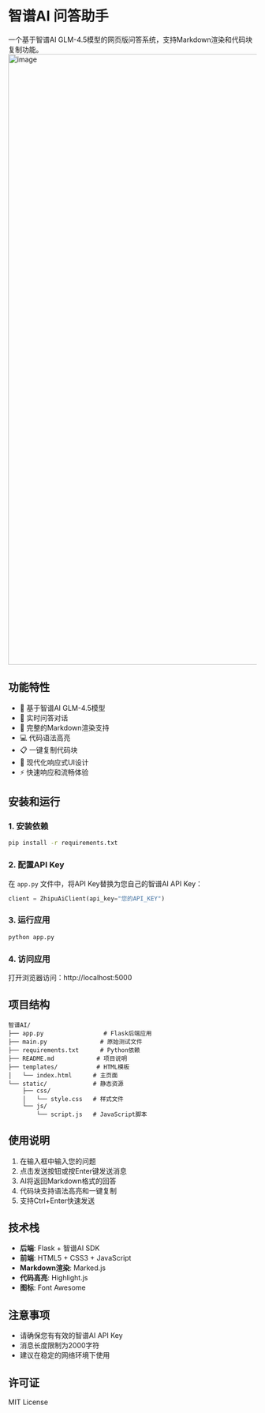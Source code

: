 # 智谱AI 问答助手

一个基于智谱AI GLM-4.5模型的网页版问答系统，支持Markdown渲染和代码块复制功能。
<img width="1581" height="1237" alt="image" src="https://github.com/user-attachments/assets/99d2a5ab-52a0-4e97-bddf-26accdc1078b" />


## 功能特性

- 🤖 基于智谱AI GLM-4.5模型
- 💬 实时问答对话
- 📝 完整的Markdown渲染支持
- 💻 代码语法高亮
- 📋 一键复制代码块
- 🎨 现代化响应式UI设计
- ⚡ 快速响应和流畅体验

## 安装和运行

### 1. 安装依赖

```bash
pip install -r requirements.txt
```

### 2. 配置API Key

在 `app.py` 文件中，将API Key替换为您自己的智谱AI API Key：

```python
client = ZhipuAiClient(api_key="您的API_KEY")
```

### 3. 运行应用

```bash
python app.py
```

### 4. 访问应用

打开浏览器访问：http://localhost:5000

## 项目结构

```
智谱AI/
├── app.py                 # Flask后端应用
├── main.py               # 原始测试文件
├── requirements.txt      # Python依赖
├── README.md            # 项目说明
├── templates/           # HTML模板
│   └── index.html      # 主页面
└── static/             # 静态资源
    ├── css/
    │   └── style.css   # 样式文件
    └── js/
        └── script.js   # JavaScript脚本
```

## 使用说明

1. 在输入框中输入您的问题
2. 点击发送按钮或按Enter键发送消息
3. AI将返回Markdown格式的回答
4. 代码块支持语法高亮和一键复制
5. 支持Ctrl+Enter快速发送

## 技术栈

- **后端**: Flask + 智谱AI SDK
- **前端**: HTML5 + CSS3 + JavaScript
- **Markdown渲染**: Marked.js
- **代码高亮**: Highlight.js
- **图标**: Font Awesome

## 注意事项

- 请确保您有有效的智谱AI API Key
- 消息长度限制为2000字符
- 建议在稳定的网络环境下使用

## 许可证

MIT License
